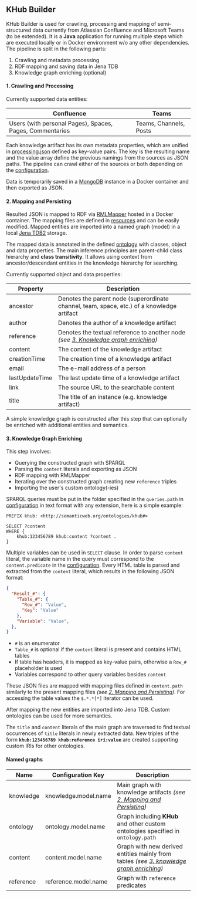 ## KHub Builder
KHub Builder is used for crawling, processing and mapping of semi-structured data currently from Atlassian Confluence and Microsoft Teams (to be extended). It is a **Java** application for running multiple steps which are executed locally or in Docker environment w/o any other dependencies. The pipeline is split in the following parts:
1. Crawling and metadata processing
2. RDF mapping and saving data in Jena TDB
3. Knowledge graph enriching (optional)

#### 1. Crawling and Processing

Currently supported data entities:

| Confluence | Teams |
| - | - |
| Users (with personal Pages), Spaces, Pages, Commentaries | Teams, Channels, Posts |

Each knowledge artifact has its own metadata properties, which are unified in [processing.json](/resources/processing.json) defined as key-value pairs. The key is the resulting name and the value array define the previous namings from the sources as JSON paths. The pipeline can crawl either of the sources or both depending on the [configuration](/khub-builder/src/main/resources/builder-config.properties).

Data is temporarily saved in a [MongoDB](https://www.mongodb.com/) instance in a Docker container and then exported as JSON.

#### 2. Mapping and Persisting
Resulted JSON is mapped to RDF via [RMLMapper](https://github.com/RMLio/rmlmapper-java) hosted in a Docker container. The mapping files are defined in [resources](/resources/knowledge/) and can be easily modified. Mapped entities are imported into a named graph (model) in a local [Jena TDB2](https://jena.apache.org/documentation/tdb2/) storage.

The mapped data is annotated in the defined [ontology](/resources/ontology/khub.owl) with classes, object and data properties. The main inference principles are parent-child class hierarchy and **class transitivity**. It allows using context from ancestor/descendant entities in the knowledge hierarchy for searching.

Currently supported object and data properties:

| Property | Description |
| - | - |
| ancestor | Denotes the parent node (superordinate channel, team, space, etc.) of a knowledge artifact |
| author | Denotes the author of a knowledge artifact |
| reference | Denotes the textual reference to another node *(see [3. Knowledge graph enriching](#3.-knowledge-graph-enriching))* |
| content | The content of the knowledge artifact |
| creationTime | The creation time of a knowledge artifact |
| email | The e-mail address of a person |
| lastUpdateTime | The last update time of a knowledge artifact |
| link | The source URL to the searchable content |
| title | The title of an instance (e.g. knowledge artifact) |

A simple knowledge graph is constructed after this step that can optionally be enriched with additional entities and semantics.

#### 3. Knowledge Graph Enriching
This step involves:
* Querying the constructed graph with SPARQL
* Parsing the `content` literals and exporting as JSON
* RDF mapping with RMLMapper
* Iterating over the constructed graph creating new `reference` triples
* Importing the user's custom ontology(-ies)

SPARQL queries must be put in the folder specified in the `queries.path` in [configuration](/khub-builder/src/main/resources/builder-config.properties) in text format with any extension, here is a simple example:

```sparql
PREFIX khub: <http://semanticweb.org/ontologies/khub#>

SELECT ?content
WHERE {
	khub:123456789 khub:content ?content .
}
```

Multiple variables can be used in `SELECT` clause. In order to parse `content` literal, the variable name in the query must correspond to the `content.predicate` in the [configuration](/khub-builder/src/main/resources/builder-config.properties). Every HTML table is parsed and extracted from the `content` literal, which results in the following JSON format:

```json
{
  "Result_#": {
    "Table_#": {
      "Row_#": "Value",
      "Key": "Value" 
    },
    "Variable": "Value",
  },
}
```

* `#` is an enumerator
* `Table_#` is optional if the `content` literal is present and contains HTML tables
* If table has headers, it is mapped as key-value pairs, otherwise a `Row_#` placeholder is used
* Variables correspond to other query variables besides `content`

These JSON files are mapped with mapping files defined in `content.path` similarly to the present mapping files *(see [2. Mapping and Persisting](#-2.-mapping-and-persisting))*. For accessing the table values the `$.*.*[*]` iterator can be used.

After mapping the new entities are imported into Jena TDB. Custom ontologies can be used for more semantics.

The `title` and `content` literals of the main graph are traversed to find textual occurrences of `title` literals in newly extracted data. New triples of the form **`khub:123456789 khub:reference iri:value`** are created supporting custom IRIs for other ontologies.

#### Named graphs

| Name | Configuration Key | Description |
| - | - | - |
| knowledge | knowledge.model.name | Main graph with knowledge artifacts *(see [2. Mapping and Persisting](#-2.-mapping-and-persisting))* |
| ontology  | ontology.model.name  | Graph including **KHub** and other custom ontologies specified in `ontology.path` |
| content   | content.model.name   | Graph with new derived entities mainly from tables *(see [3. knowledge graph enriching](#3.-knowledge-graph-enriching))* |
| reference | reference.model.name | Graph with `reference` predicates |